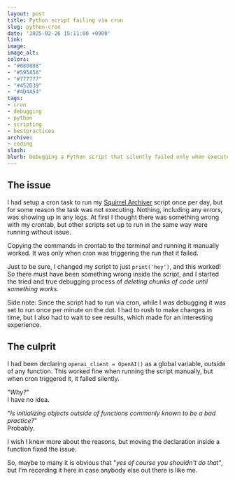 ```yaml
---
layout: post
title: Python script failing via cron
slug: python-cron
date: '2025-02-26 15:11:00 +0900'
link:
image:
image_alt:
colors:
- "#080808"
- "#595A5A"
- "#777777"
- "#452D39"
- "#4D4A54"
tags:
- cron
- debugging
- python
- scripting
- bestpractices
archive:
- coding
slash:
blurb: Debugging a Python script that silently failed only when executed via cron.
---
```


## The issue

I had setup a cron task to run my [Squirrel Archiver](/2025/01/09/squirrel-archive-webpages-so-i-can-find-them-again.html) script once per day, but for some reason the task was not executing. Nothing, including any errors, was showing up in any logs. At first I thought there was something wrong with my crontab, but other scripts set up to run in the same way were running without issue.

Copying the commands in crontab to the terminal and running it manually worked. It was only when cron was triggering the run that it failed.

Just to be sure, I changed my script to just `print('hey')`, and this worked! So there must have been something wrong inside the script, and I started the tried and true debugging process of _deleting chunks of code until something works_.

Side note: Since the script had to run via cron, while I was debugging it was set to run once per minute on the dot. I had to rush to make changes in time, but I also had to wait to see results, which made for an interesting experience.

## The culprit

I had been declaring `openai_client = OpenAI()` as a global variable, outside of any function. This worked fine when running the script manually, but when cron triggered it, it failed silently. 

"_Why?_"  
I have no idea.  

"_Is initializing objects outside of functions commonly known to be a bad practice?_"  
Probably. 

I wish I knew more about the reasons, but moving the declaration inside a function fixed the issue.

So, maybe to many it is obvious that "_yes of course you shouldn't do that_", but I'm recording it here in case anybody else out there is like me.
